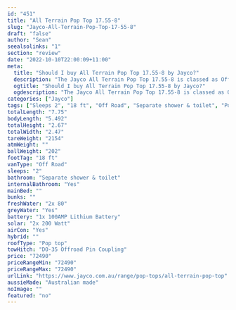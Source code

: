```yaml
---
id: "451"
title: "All Terrain Pop Top 17.55-8"
slug: "Jayco-All-Terrain-Pop-Top-17-55-8"
draft: "false"
author: "Sean"
seealsolinks: "1"
section: "review"
date: "2022-10-10T22:00:09+11:00"
meta:
  title: "Should I buy All Terrain Pop Top 17.55-8 by Jayco?"
  description: "The Jayco All Terrain Pop Top 17.55-8 is classed as Off Road, and sleeps 2 people. It is Australian made and comes in at 18 ft. It generally has Separate shower & toilet."
  ogtitle: "Should I buy All Terrain Pop Top 17.55-8 by Jayco?"
  ogdescription: "The Jayco All Terrain Pop Top 17.55-8 is classed as Off Road, and sleeps 2 people. It is Australian made and comes in at 18 ft. It generally has Separate shower & toilet."
categories: ["Jayco"]
tags: ["Sleeps 2", "18 ft", "Off Road", "Separate shower & toilet", "Pop top", "70 - 80k"]
totalLength: "7.75"
bodyLength: "5.492"
totalHeight: "2.67"
totalWidth: "2.47"
tareWeight: "2154"
atmWeight: ""
ballWeight: "202"
footTag: "18 ft"
vanType: "Off Road"
sleeps: "2"
bathroom: "Separate shower & toilet"
internalBathroom: "Yes"
mainBed: ""
bunks: ""
freshWater: "2x 80"
greyWater: "Yes"
battery: "1x 100AMP Lithium Battery"
solar: "2x 200 Watt"
airCon: "Yes"
hybrid: ""
roofType: "Pop top"
towHitch: "DO-35 Offroad Pin Coupling"
price: "72490"
priceRangeMin: "72490"
priceRangeMax: "72490"
urlLink: "https://www.jayco.com.au/range/pop-tops/all-terrain-pop-top"
aussieMade: "Australian made"
noImage: ""
featured: "no"
---
```

